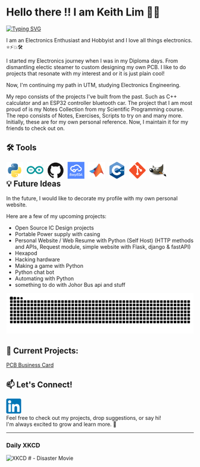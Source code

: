 # Hello there !! I am Keith Lim 👋🐧

[![Typing SVG](https://readme-typing-svg.demolab.com?font=Tektur&weight=550&size=40&duration=3000&pause=1000&vCenter=true&color=0F40F7&background=00CFFF20&center=true&width=1000&height=50&lines=My+name+is+Keith+Lim+%F0%9F%90%A7;My+main+language+is+Python+%F0%9F%90%8D;I+also+dabble+in+a+little+C%2B%2B;My+upcoming+project+is+a+PCB+namecard)](https://git.io/typing-svg)
 
I am an Electronics Enthusiast and Hobbyist and I love all things electronics. ⭐️⚡️💥🛠️

I started my Electronics journey when I was in my Diploma days. From dismantling electic steamer
to custom designing my own PCB. I like to do projects that resonate with my interest and or it is just plain cool!

Now, I'm continuing my path in UTM, studying Electronics Engineering.

My repo consists of the projects I've built from the past. Such as C++ calculator and an ESP32 controller bluetooth car.
The project that I am most proud of is my Notes Collection from my Scientific Programming course. The repo consists of Notes, Exercises, Scripts to try on and many more.
Initially, these are for my own personal reference. Now, I maintain it for my friends to check out on.

## 🛠️ Tools
<img align="left" alt="Python" width="45px" style="padding-right:10px;" src="https://github.com/devicons/devicon/blob/v2.16.0/icons/python/python-original.svg" />
<img align="left" alt="Arduino" width="45px" style="padding-right:10px;" src="https://github.com/devicons/devicon/blob/v2.16.0/icons/arduino/arduino-original.svg" />
<img align="left" alt="Github" width="45px" style="padding-right:10px;" src="https://github.com/devicons/devicon/blob/v2.16.0/icons/github/github-original.svg" />
<img align="left" alt="EasyEDA" width="45px" style="padding-right:10px;" src="images/easyeda-thumbnail.png" />
<img align="left" alt="Matlab" width="45px" style="padding-right:10px;" src="https://github.com/devicons/devicon/blob/v2.16.0/icons/matlab/matlab-original.svg" />
<img align="left" alt="C++" width="45px" style="padding-right:10px;" src="https://github.com/devicons/devicon/blob/v2.16.0/icons/cplusplus/cplusplus-original.svg" />
<img align="left" alt="Git" width="45px" style="padding-right:10px;" src="https://github.com/devicons/devicon/blob/v2.16.0/icons/git/git-original.svg" />
<img align="left" alt="Gimp" width="45px" style="padding-right:10px;" src="https://github.com/devicons/devicon/blob/v2.16.0/icons/gimp/gimp-original.svg" />

<br/>

## 💡 Future Ideas
In the future,  I would like to decorate my profile with my own personal website.

Here are a few of my upcoming projects:
- Open Source IC Design projects
- Portable Power supply with casing
- Personal Website / Web Resume with Python (Self Host)
  (HTTP methods and APIs, Request module, simple website with Flask, django & fastAPI)
- Hexapod
- Hacking hardware
- Making a game with Python
- Python chat bot
- Automating with Python
- something to do with Johor Bus api and stuff

<picture>
  <source media="(prefers-color-scheme: dark)" srcset="https://raw.githubusercontent.com/bropenguin847/bropenguin847/output/github-contribution-grid-snake-dark.svg">
  <source media="(prefers-color-scheme: light)" srcset="https://raw.githubusercontent.com/bropenguin847/bropenguin847/output/github-contribution-grid-snake.svg">
  <img alt="github contribution grid snake animation" src="https://raw.githubusercontent.com/bropenguin847/bropenguin847/output/github-contribution-grid-snake.svg">
</picture>

## 🔭 Current Projects:
[PCB Business Card](https://github.com/bropenguin847/PCB_Business_Card)

## 📫 Let's Connect!
<a href="https://www.linkedin.com/in/lim-yeow-sheng/">
  <img src="images/linkedin.png" width="40" height="40" alt="LinkedIn">
</a>
<br>
Feel free to check out my projects, drop suggestions, or say hi! <br>
I'm always excited to grow and learn more. 🌱

---
### Daily XKCD
<!-- XKCD_START -->
![XKCD # - Disaster Movie](https://imgs.xkcd.com/comics/disaster_movie.png)
<!-- XKCD_END -->

<!--
**bropenguin847/bropenguin847** is a ✨ _special_ ✨ repository because its `README.md` (this file) appears on your GitHub profile.

Here are some ideas to get you started:

- 🌱 I’m currently learning ...
- 👯 I’m looking to collaborate on ...
- 🤔 I’m looking for help with ...
- 💬 Ask me about ...
- 📫 How to reach me: ...
- 😄 Pronouns: ...
- ⚡ Fun fact: ...
-->
